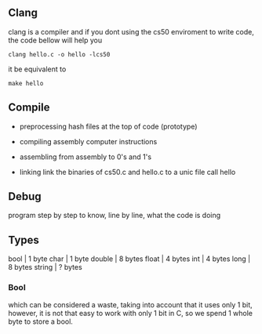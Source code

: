 ## Clang
clang is a compiler and if you dont using the cs50 enviroment to write code, the code bellow will help you 
```
clang hello.c -o hello -lcs50
```

it be equivalent to 
```
make hello
```

## Compile 

* preprocessing 
hash files at the top of code (prototype)

* compiling 
assembly computer instructions 

* assembling 
from assembly to 0's and 1's 

* linking
link the binaries of cs50.c and hello.c to a unic file call hello

## Debug 

program step by step to know, line by line, what the code is doing 

## Types

bool    | 1 byte
char    | 1 byte 
double  | 8 bytes
float   | 4 bytes
int     | 4 bytes
long    | 8 bytes 
string  | ? bytes

### Bool
which can be considered a waste, taking into account that it uses only 1 bit, however, it is not that easy to work with only 1 bit in C, so we spend 1 whole byte to store a bool.




